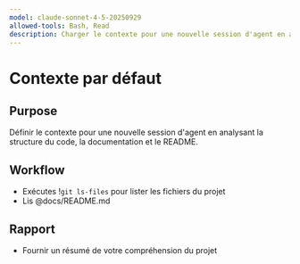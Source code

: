 ```yaml
---
model: claude-sonnet-4-5-20250929
allowed-tools: Bash, Read
description: Charger le contexte pour une nouvelle session d'agent en analysant la structure du code, la documentation et le README
---
```


# Contexte par défaut

## Purpose

Définir le contexte pour une nouvelle session d'agent en analysant la structure du code, la documentation et le README.

## Workflow
- Exécutes !`git ls-files` pour lister les fichiers du projet
- Lis @docs/README.md

## Rapport

- Fournir un résumé de votre compréhension du projet
